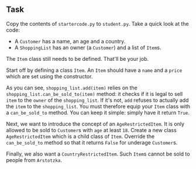 ## Task

Copy the contents of `startercode.py` to `student.py`.
Take a quick look at the code:

* A `Customer` has a name, an age and a country.
* A `ShoppingList` has an owner (a `Customer`) and a list of `Item`s.

The `Item` class still needs to be defined.
That'll be your job.

Start off by defining a class `Item`.
An `Item` should have a `name` and a `price` which are set using the constructor.

As you can see, `shopping_list.add(item)` relies on the `shopping_list.can_be_sold_to(item)` method: it checks if it is legal to sell `item` to the `owner` of the `shopping_list`.
If it's not, `add` refuses to actually add the `item` to the `shopping_list`.
You must therefore equip your `Item` class with a `can_be_sold_to` method.
You can keep it simple: simply have it return `True`.

Next, we want to introduce the concept of an `AgeRestrictedItem`.
It is only allowed to be sold to `Customer`s with `age` at least `18`.
Create a new class `AgeRestrictedItem` which is a child class of `Item`.
Override the `can_be_sold_to` method so that it returns `False` for underage `Customer`s.

Finally, we also want a `CountryRestrictedItem`.
Such `Item`s cannot be sold to people from `Arstotzka`.
